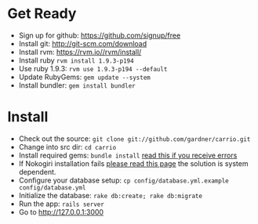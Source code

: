 Get Ready
======
* Sign up for github: https://github.com/signup/free
* Install git: http://git-scm.com/download
* Install rvm: https://rvm.io//rvm/install/
* Install ruby `rvm install 1.9.3-p194`
* Use ruby 1.9.3: `rvm use 1.9.3-p194 --default`
* Update RubyGems: `gem update --system` 
* Install bundler: `gem install bundler`

Install
======
* Check out the source: `git clone git://github.com/gardner/carrio.git`
* Change into src dir: `cd carrio`
* Install required gems: `bundle install` [read this if you receive errors](http://stackoverflow.com/questions/9345622/error-running-bundle-install-using-ruby-1-9-3 "Troubleshoot")
* If Nokogiri installation fails [please read this page](http://nokogiri.org/tutorials/installing_nokogiri.html) the solution is system dependent.
* Configure your database setup: `cp config/database.yml.example config/database.yml`
* Initialize the database: `rake db:create; rake db:migrate`
* Run the app: `rails server`
* Go to http://127.0.0.1:3000
